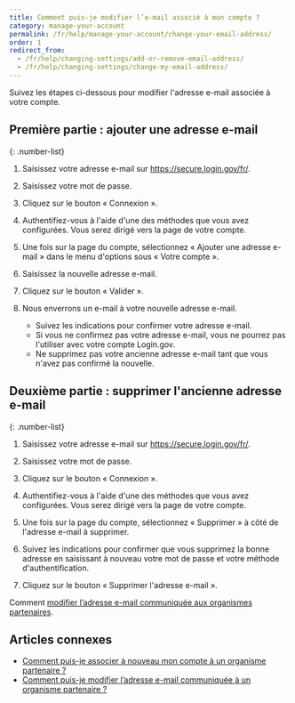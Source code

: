 ```yaml
---
title: Comment puis-je modifier l’e-mail associé à mon compte ?
category: manage-your-account
permalink: /fr/help/manage-your-account/change-your-email-address/
order: 1
redirect_from:
  - /fr/help/changing-settings/add-or-remove-email-address/
  - /fr/help/changing-settings/change-my-email-address/
---
```


Suivez les étapes ci-dessous pour modifier l'adresse e-mail associée à votre compte.

## Première partie : ajouter une adresse e-mail

{: .number-list}

1. Saisissez votre adresse e-mail sur <https://secure.login.gov/fr/>.

1. Saisissez votre mot de passe.

1. Cliquez sur le bouton « Connexion ».

1. Authentifiez-vous à l'aide d'une des méthodes que vous avez configurées. Vous serez dirigé vers la page de votre compte.

1. Une fois sur la page du compte, sélectionnez « Ajouter une adresse e-mail » dans le menu d'options sous « Votre compte ».

1. Saisissez la nouvelle adresse e-mail.

1. Cliquez sur le bouton « Valider ».

1. Nous enverrons un e-mail à votre nouvelle adresse e-mail.
   * Suivez les indications pour confirmer votre adresse e-mail.
   * Si vous ne confirmez pas votre adresse e-mail, vous ne pourrez pas l'utiliser avec votre compte Login.gov.
   * Ne supprimez pas votre ancienne adresse e-mail tant que vous n'avez pas confirmé la nouvelle.

## Deuxième partie : supprimer l'ancienne adresse e-mail

{: .number-list}

1. Saisissez votre adresse e-mail sur <https://secure.login.gov/fr/>.

1. Saisissez votre mot de passe.

1. Cliquez sur le bouton « Connexion ».

1. Authentifiez-vous à l'aide d'une des méthodes que vous avez configurées. Vous serez dirigé vers la page de votre compte.

1. Une fois sur la page du compte, sélectionnez « Supprimer » à côté de l'adresse e-mail à supprimer.

1. Suivez les indications pour confirmer que vous supprimez la bonne adresse en saisissant à nouveau votre mot de passe et votre méthode d'authentification.

1. Cliquez sur le bouton « Supprimer l'adresse e-mail ».

Comment [modifier l’adresse e-mail communiquée aux organismes partenaires](/fr/help/manage-your-account/change-partner-email-address/).

## Articles connexes

* [Comment puis-je associer à nouveau mon compte à un organisme partenaire ?](/fr/help/manage-your-account/relink-your-accounts/)
* [Comment puis-je modifier l’adresse e-mail communiquée à un organisme partenaire ?](/fr/help/manage-your-account/change-partner-email-address/)
